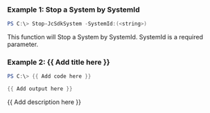 ### Example 1: Stop a System by SystemId
```powershell
PS C:\> Stop-JcSdkSystem -SystemId:(<string>)


```

This function will Stop a System by SystemId. SystemId is a required parameter.

### Example 2: {{ Add title here }}
```powershell
PS C:\> {{ Add code here }}

{{ Add output here }}
```

{{ Add description here }}

